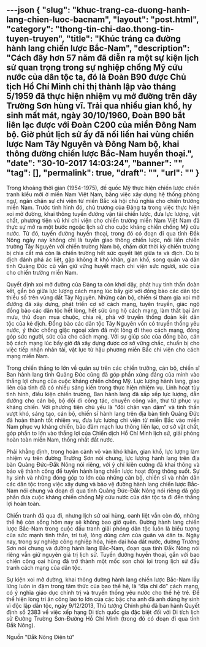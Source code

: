 ---json
{
    "slug": "khuc-trang-ca-duong-hanh-lang-chien-luoc-bacnam",
    "layout": "post.html",
    "category": "thong-tin-chi-dao.thong-tin-tuyen-truyen",
    "title": "Khúc tráng ca đường hành lang chiến lược Bắc-Nam",
    "description": "Cách đây hơn 57 năm đã diễn ra một sự kiện lịch sử quan trọng trong sự nghiệp chống Mỹ cứu nước của dân tộc ta, đó là Đoàn B90 được Chủ tịch Hồ Chí Minh chỉ thị thành lập vào tháng 5/1959 đã thực hiện nhiệm vụ mở đường trên dãy Trường Sơn hùng vĩ. Trải qua nhiều gian khổ, hy sinh mất mát, ngày 30/10/1960, Đoàn B90 bắt liên lạc được với Đoàn C200 của miền Đông Nam bộ. Giờ phút lịch sử ấy đã nối liền hai vùng chiến lược Nam Tây Nguyên và Đông Nam bộ, khai thông đường chiến lược Bắc-Nam huyền thoại.",
    "date": "30-10-2017 14:03:24",
    "banner": "",
    "tag": [],
    "permalink": true,
    "draft": "",
    "url": ""
}
---
<p style="text-align: justify; ">Trong khoảng thời gian (1954-1975), đế quốc Mỹ thực hiện chiến lược chiến tranh kiểu mới ở miền Nam Việt Nam, bằng việc xây dựng hệ thống phòng ngự, ngăn chặn sự chi viện từ miền Bắc xã hội chủ nghĩa cho chiến trường miền Nam. Trước tình hình đó, chủ trương của Đảng ta trong việc thực hiện xoi mở đường, khai thông tuyến đường vận tải chiến lược, đưa lực lượng, vật chất, phương tiện vũ khí chi viện cho chiến trường miền Nam Việt Nam đã thực sự mở ra một bước ngoặc lịch sử cho cuộc kháng chiến chống Mỹ cứu nước. Từ đó, tuyến đường huyền thoại, trong đó có đoạn đi qua tỉnh Đắk Nông ngày nay không chỉ là tuyến giao thông chiến lược, nối liền chiến trường Tây Nguyên với chiến trường Nam bộ, chấm dứt thời kỳ chiến trường bị chia cắt mà còn là chiến trường hết sức quyết liệt giữa ta và địch. Dù bị địch đánh phá ác liệt, gặp không ít khó khăn, gian khổ, song quân và dân tỉnh Quảng Đức cũ vẫn giữ vững huyết mạch chi viện sức người, sức của cho chiến trường miền Nam.</p><p style="text-align: justify;">Quyết định xoi mở đường của Đảng ta còn khơi dậy, phát huy tinh thần đoàn kết, gắn bó giữa lực lượng cách mạng lúc bấy giờ với đồng bào các dân tộc thiểu số trên vùng đất Tây Nguyên. Những cán bộ, chiến sĩ tham gia xoi mở đường đã xây dựng, phát triển cơ sở cách mạng, tuyên truyền, giác ngộ đồng bào các dân tộc hết lòng, hết sức ủng hộ cách mạng, làm thất bại âm mưu, thủ đoạn mua chuộc, chia rẽ, phá vỡ truyền thống đoàn kết dân tộc&nbsp;của kẻ địch. Đồng bào các dân tộc Tây Nguyên vốn có truyền thống yêu nước, ý thức chống giặc ngoại xâm đã một lòng đi theo cách mạng, đóng góp sức người, sức của cho cách mạng. Với sự giúp sức của đồng bào, cán bộ cách mạng lúc bấy giờ đã xây dựng được cơ sở vững chắc, chuẩn bị cho việc tiếp nhận nhân tài, vật lực từ hậu phương miền Bắc chi viện cho cách mạng miền Nam.</p><p style="text-align: justify;">Trong chiến thắng to lớn về quân sự trên các chiến trường, cán bộ, chiến sĩ Ban hành lang tỉnh Quảng Đức cũng đã góp phần xứng đáng của mình vào thắng lợi chung của cuộc kháng chiến chống Mỹ. Lực lượng hành lang, giao liên của tỉnh đã có nhiều sáng kiến trong thực hiện nhiệm vụ. Linh hoạt tùy tình hình, điều kiện chiến trường, Ban hành lang đã sắp xếp lực lượng, dẫn đường cho cán bộ, bộ đội đi công tác, chuyển công văn, thư từ&nbsp;phục vụ kháng chiến. Với phương tiện chủ yếu là “đôi chân vạn dặm” và tinh thần vượt khó, sáng tạo, cán bộ, chiến sĩ hành lang trên địa bàn tỉnh Quảng Đức đã hoàn thành tốt nhiệm vụ, đưa lực lượng chi viện từ miền Bắc vào miền Nam phục vụ kháng chiến, bảo đảm mạch lưu thông liên lạc, cơ sở vật chất, góp phần to lớn vào thắng lợi của Chiến dịch Hồ Chí Minh lịch sử, giải phóng hoàn toàn miền Nam, thống nhất đất nước.</p><p style="text-align: justify;">Phải khẳng định, trong hoàn cảnh vô vàn khó khăn, gian khổ, lực lượng làm nhiệm vụ trên đường Trường Sơn nói chung, lực lượng hành lang trên địa bàn Quảng Đức-Đắk Nông nói riêng, với ý chí kiên cường đã khai thông và bảo vệ thành công để tuyến hành lang chiến lược hoạt động thông suốt. Sự hy sinh và những đóng góp to lớn của những cán bộ, chiến sĩ và nhân dân các dân tộc trong việc xây dựng và bảo vệ đường hành lang chiến lược Bắc-Nam nói chung và đoạn đi qua tỉnh Quảng Đức-Đắk Nông nói riêng đã góp phần đưa cuộc kháng chiến chống Mỹ cứu nước của dân tộc ta đi đến thắng lợi hoàn toàn.</p><p style="text-align: justify;">Chiến tranh đã qua đi, nhưng lịch sử oai hùng, oanh liệt&nbsp;vẫn còn đó, những thế hệ còn sống hôm nay sẽ không bao giờ quên. Đường hành lang chiến lược Bắc-Nam trong cuộc đấu tranh giải phóng dân tộc luôn là biểu tượng của sức mạnh tinh thần, trí tuệ, lòng dũng cảm của quân và dân ta. Ngày nay, trong sự nghiệp công nghiệp hóa, hiện đại hóa đất nước, đường Trường Sơn nói chung và đường hành lang Bắc-Nam, đoạn qua tỉnh Đắk Nông nói riêng vẫn giữ nguyên giá trị&nbsp;lịch sử. Tuyến đường huyền thoại, gắn với bao chiến công oai hùng&nbsp;đã trở thành một mốc son chói lọi trong lịch sử đấu tranh cách mạng của dân tộc.</p><p style="text-align: justify; ">Sự kiện xoi mở đường, khai thông đường hành lang chiến lược Bắc-Nam lẫy lừng luôn in đậm trong tâm thức của bao thế hệ, là “địa chỉ đỏ” cách mạng, có ý nghĩa giáo dục chính trị và truyền thống yêu nước cho thế hệ trẻ. Để thể hiện lòng tri ân công lao to lớn của các bậc cha anh đã anh dũng hy sinh vì độc lập dân tộc, ngày 9/12/2013, Thủ tướng Chính phủ đã ban hành Quyết định số 2383 về việc xếp hạng Di tích quốc gia đặc biệt đối với Di tích lịch sử Đường Trường Sơn-Đường Hồ Chí Minh (trong đó có đoạn đi qua tỉnh Đắk Nông).</p><p class="MsoNormal" style="text-align: justify; "><span lang="EN-US">Nguồn "Đắk Nông Điện tử"</span><span style="font-size:12.0pt;
line-height:115%;font-family:&quot;Times New Roman&quot;,&quot;serif&quot;;mso-ascii-theme-font:
major-latin;mso-hansi-theme-font:major-latin;mso-bidi-theme-font:major-latin"><o:p></o:p></span></p>